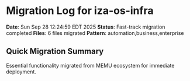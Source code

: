 # Migration Log for iza-os-infra

**Date**: Sun Sep 28 12:24:59 EDT 2025
**Status**: Fast-track migration completed
**Files**:        6 files migrated
**Pattern**: automation,business,enterprise

## Quick Migration Summary
Essential functionality migrated from MEMU ecosystem for immediate deployment.
